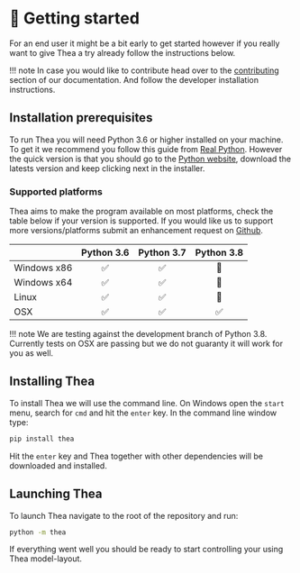 # 🤔 Getting started

For an end user it might be a bit early to get started however
if you really want to give Thea a try already follow the instructions
below.

!!! note
    In case you would like to contribute head over to the
    [contributing](https://mikevansighem.github.io/thea/contibuting) section
    of our documentation. And follow the developer installation instructions.

## Installation prerequisites

To run Thea you will need Python 3.6 or higher installed on your machine.
To get it we recommend you follow this guide from 
[Real Python](https://realpython.com/installing-python/).
However the quick version is that you should go to 
the [Python website](https://www.python.org/downloads/), download the latests 
version and keep clicking next in the installer.

### Supported platforms

Thea aims to make the program available on most platforms, check the table
below if your version is supported. If you would like us to support more 
versions/platforms submit an enhancement request on 
[Github]((https://github.com/mikevansighem/thea/issues)).


|               | Python 3.6         | Python 3.7          | Python 3.8         |
|:--------------|:------------------:|:-------------------:|:------------------:|
| Windows x86   | :white_check_mark: | :white_check_mark:  | :construction:     |
| Windows x64   | :white_check_mark: | :white_check_mark:  | :construction:     |
| Linux         | :white_check_mark: | :white_check_mark:  | :construction:     |
| OSX           | :white_check_mark: | :white_check_mark:  | :white_check_mark: |

!!! note
    We are testing against the development branch of Python 3.8.
    Currently tests on OSX are passing but we do not guaranty it will 
    work for you as well.

## Installing Thea

To install Thea we will use the command line. On Windows open the `start`
menu, search for `cmd` and hit the `enter` key. In the command line window
type:

```bash
pip install thea
```

Hit the `enter` key and Thea together with other dependencies
will be downloaded and installed.

## Launching Thea

To launch Thea navigate to the root of the repository and run:

```bash
python -m thea
```

If everything went well you should be ready to start controlling your 
using Thea model-layout.
